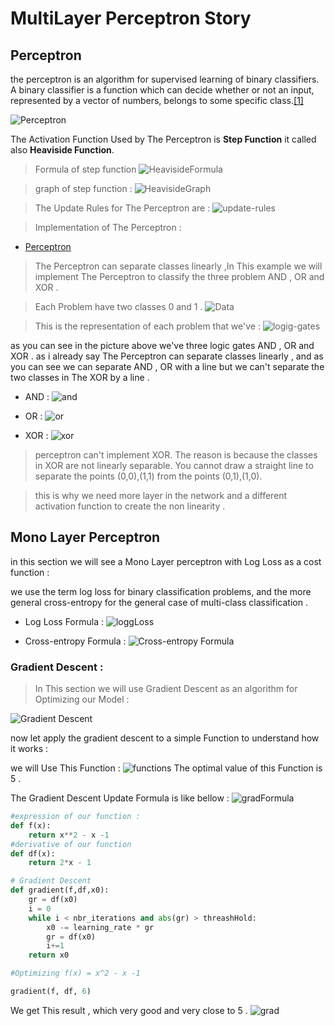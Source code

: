 # MultiLayer Perceptron Story

## Perceptron
the perceptron is an algorithm for supervised learning of binary classifiers. A binary classifier is a function which can decide whether or not an input, represented by a vector of numbers, belongs to some specific class.[[1]](https://en.wikipedia.org/wiki/Perceptron)

![Perceptron](resources/Perceptron.png)

The Activation Function Used by The Perceptron is **Step Function** it called also **Heaviside Function**.

>Formula of step function 
![HeavisideFormula](resources/step-function-formula.png)


>graph of step function :
![HeavisideGraph](resources/step-function.png)

>The Update Rules for The Perceptron are :
![update-rules](resources/update-rules.jpg)

> Implementation of The Perceptron :

* [Perceptron](MonoLayerPerceptron.py)

> The Perceptron can separate classes linearly ,In This example we will implement The Perceptron to classify the three problem AND , OR and XOR .


>Each Problem have two classes 0 and 1 .
![Data](resources/andOrXorDataSet.PNG)

>This is the representation of each problem that we've :
![logig-gates](resources/Logic-Gates.png.webp)

as you can see in the picture above we've three logic gates AND , OR and XOR . 
as i already say The Perceptron can separate classes linearly , and as you can see we can separate AND , OR with a line but we can't separate the two classes in The XOR by a line .

* AND :
![and](resources/and.png)

* OR :
![or](resources/or.png)

* XOR :
![xor](resources/xor.png)

> perceptron can't implement XOR. The reason is because the classes in XOR are not linearly separable. You cannot draw a straight line to separate the points (0,0),(1,1) from the points (0,1),(1,0).

> this is why we need more layer  in the network and a different activation function to create the non linearity .

## Mono Layer Perceptron
in this section we will see a Mono Layer perceptron with Log Loss as a cost function :

we use the term log loss for binary classification problems, and the more general cross-entropy for the general case of multi-class classification .

* Log Loss Formula : 
![loggLoss](resources/LogLoss.png)

* Cross-entropy Formula : 
![Cross-entropy Formula](resources/CrossEntropy.png)

### Gradient Descent :
> In This section we will use Gradient Descent as an algorithm for Optimizing our Model :

![Gradient Descent](resources/GradientDescentGraph.png)

now let apply the gradient descent to a simple Function to understand how it works :

we will Use This Function : 
![functions](resources/f.png)
The optimal value of this Function is 5 .

The Gradient Descent Update Formula is like bellow : 
![gradFormula](/resources/gradientDescentFormula.png)

```python
#expression of our function :
def f(x):
    return x**2 - x -1
#derivative of our function
def df(x):
    return 2*x - 1

# Gradient Descent 
def gradient(f,df,x0):
    gr = df(x0)
    i = 0
    while i < nbr_iterations and abs(gr) > threashHold:
        x0 -= learning_rate * gr
        gr = df(x0)
        i+=1
    return x0

#Optimizing f(x) = x^2 - x -1

gradient(f, df, 6)
```
 
We get This result , which very good and very close to 5 .
![grad](resources/grad.png)



